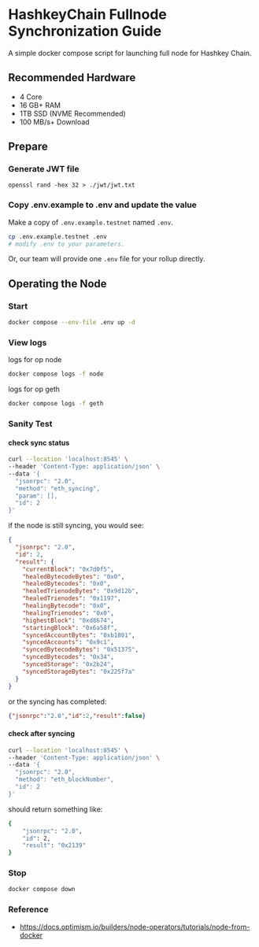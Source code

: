 # HashkeyChain Fullnode Synchronization Guide

A simple docker compose script for launching full node for Hashkey Chain.

## Recommended Hardware

- 4 Core
- 16 GB+ RAM
- 1TB SSD (NVME Recommended)
- 100 MB/s+ Download

## Prepare

### Generate JWT file

```shell
openssl rand -hex 32 > ./jwt/jwt.txt
```

### Copy .env.example to .env and update the value

Make a copy of `.env.example.testnet` named `.env`.

```sh
cp .env.example.testnet .env
# modify .env to your parameters.
```

Or, our team will provide one `.env` file for your rollup directly.

## Operating the Node

### Start

```sh
docker compose --env-file .env up -d
```

### View logs

logs for op node

```sh
docker compose logs -f node
```

logs for op geth

```sh
docker compose logs -f geth
```

### Sanity Test

#### check sync status

```sh
curl --location 'localhost:8545' \
--header 'Content-Type: application/json' \
--data '{
  "jsonrpc": "2.0",
  "method": "eth_syncing",
  "param": [],
  "id": 2
}'
```

if the node is still syncing, you would see:

```json
{
  "jsonrpc": "2.0",
  "id": 2,
  "result": {
    "currentBlock": "0x7d0f5",
    "healedBytecodeBytes": "0x0",
    "healedBytecodes": "0x0",
    "healedTrienodeBytes": "0x9d12b",
    "healedTrienodes": "0x1197",
    "healingBytecode": "0x0",
    "healingTrienodes": "0x0",
    "highestBlock": "0xd8674",
    "startingBlock": "0x6a58f",
    "syncedAccountBytes": "0xb1801",
    "syncedAccounts": "0x9c1",
    "syncedBytecodeBytes": "0x51375",
    "syncedBytecodes": "0x34",
    "syncedStorage": "0x2b24",
    "syncedStorageBytes": "0x225f7a"
  }
}
```

or the syncing has completed:

```json
{"jsonrpc":"2.0","id":2,"result":false}
```

#### check after syncing

```sh
curl --location 'localhost:8545' \
--header 'Content-Type: application/json' \
--data '{
  "jsonrpc": "2.0",
  "method": "eth_blockNumber",
  "id": 2
}'
```

should return something like:

```sh
{
    "jsonrpc": "2.0",
    "id": 2,
    "result": "0x2139"
}
```

### Stop

```sh
docker compose down
```

### Reference

- <https://docs.optimism.io/builders/node-operators/tutorials/node-from-docker>

